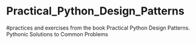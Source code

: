# Practical_Python_Design_Patterns

#practices and exercises from the book Practical Python Design Patterns. Pythonic Solutions to Common Problems
